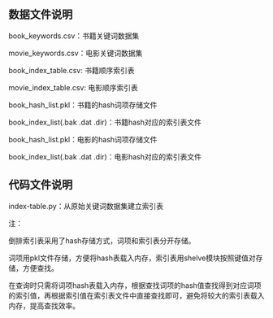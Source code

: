## 数据文件说明

<!--注：当前所有文件都是在jieba分词,哈工大停用词表,中文同义词表的基础上建立的-->

book_keywords.csv：书籍关键词数据集

movie_keywords.csv：电影关键词数据集

book_index_table.csv: 书籍顺序索引表

movie_index_table.csv: 电影顺序索引表

book_hash_list.pkl：书籍的hash词项存储文件

book_index_list(.bak .dat .dir)：书籍hash对应的索引表文件

book_hash_list.pkl：电影的hash词项存储文件

book_index_list(.bak .dat .dir)：电影hash对应的索引表文件

## 代码文件说明

index-table.py：从原始关键词数据集建立索引表

注：

倒排索引表采用了hash存储方式，词项和索引表分开存储。

词项用pkl文件存储，方便将hash表载入内存，索引表用shelve模块按照键值对存储，方便查找。

在查询时只需将词项hash表载入内存，根据查找词项的hash值查找得到对应词项的索引值，再根据索引值在索引表文件中直接查找即可，避免将较大的索引表载入内存，提高查找效率。